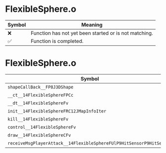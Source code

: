 # FlexibleSphere.o
| Symbol | Meaning 
| ------------- | ------------- 
| :x: | Function has not yet been started or is not matching. 
| :white_check_mark: | Function is completed. 


# FlexibleSphere.o
| Symbol | Decompiled? |
| ------------- | ------------- |
| `shapeCallBack__FP8J3DShape` | :x: |
| `__ct__14FlexibleSphereFPCc` | :x: |
| `__dt__14FlexibleSphereFv` | :x: |
| `init__14FlexibleSphereFRC12JMapInfoIter` | :x: |
| `kill__14FlexibleSphereFv` | :x: |
| `control__14FlexibleSphereFv` | :x: |
| `draw__14FlexibleSphereCFv` | :x: |
| `receiveMsgPlayerAttack__14FlexibleSphereFUlP9HitSensorP9HitSensor` | :x: |
